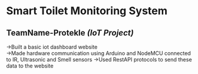# Smart Toilet Monitoring System
## TeamName-Protekle  *(IoT Project)*
->Built a basic iot dashboard website  
->Made hardware communication using Arduino and NodeMCU connected to IR, Ultrasonic and Smell sensors
->Used RestAPI protocols to send these data to the website